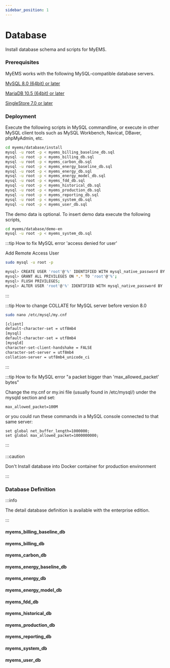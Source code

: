 ```yaml
---
sidebar_position: 1
---
```


# Database

Install database schema and scripts for MyEMS.

### Prerequisites

MyEMS works with the following MySQL-compatible database servers.

[MySQL 8.0 (64bit) or later](https://www.mysql.com/)

[MariaDB 10.5 (64bit) or later](https://mariadb.org/)

[SingleStore 7.0 or later](https://www.singlestore.com/)


### Deployment

Execute the following scripts in MySQL commandline, or execute in other MySQL client tools such as MySQL Workbench, Navicat, DBaver, phpMyAdmin, etc.
```bash
cd myems/database/install
mysql -u root -p < myems_billing_baseline_db.sql
mysql -u root -p < myems_billing_db.sql
mysql -u root -p < myems_carbon_db.sql
mysql -u root -p < myems_energy_baseline_db.sql
mysql -u root -p < myems_energy_db.sql
mysql -u root -p < myems_energy_model_db.sql
mysql -u root -p < myems_fdd_db.sql
mysql -u root -p < myems_historical_db.sql
mysql -u root -p < myems_production_db.sql
mysql -u root -p < myems_reporting_db.sql
mysql -u root -p < myems_system_db.sql
mysql -u root -p < myems_user_db.sql
```

The demo data is optional. To insert demo data execute the following scripts,

```bash
cd myems/database/demo-en
mysql -u root -p < myems_system_db.sql
```

:::tip How to fix MySQL error 'access denied for user'

Add Remote Access User

```bash
sudo mysql -u root -p
```

```bash
mysql> CREATE USER 'root'@'%' IDENTIFIED WITH mysql_native_password BY '!MyEMS1';
mysql> GRANT ALL PRIVILEGES ON *.* TO 'root'@'%';
mysql> FLUSH PRIVILEGES;
mysql> ALTER USER 'root'@'%' IDENTIFIED WITH mysql_native_password BY '!MyEMS1';
```
:::

:::tip How to change COLLATE for MySQL server before version 8.0
```bash
sudo nano /etc/mysql/my.cnf
```

```bash
[client]
default-character-set = utf8mb4
[mysql]
default-character-set = utf8mb4
[mysqld]
character-set-client-handshake = FALSE
character-set-server = utf8mb4
collation-server = utf8mb4_unicode_ci
```
:::

:::tip How to fix MySQL error "a packet bigger than 'max_allowed_packet' bytes"

Change the my.cnf or my.ini file (usually found in /etc/mysql/) under the mysqld section and set:
```
max_allowed_packet=100M
```
or you could run these commands in a MySQL console connected to that same server:
```
set global net_buffer_length=1000000;
set global max_allowed_packet=1000000000;
```

:::
####

:::caution

Don't Install database into Docker container for production environment

:::

### Database Definition

:::info

The detail database definition is available with the enterprise edition.

:::

#### myems_billing_baseline_db

#### myems_billing_db

#### myems_carbon_db

#### myems_energy_baseline_db

#### myems_energy_db

#### myems_energy_model_db

#### myems_fdd_db

#### myems_historical_db

#### myems_production_db

#### myems_reporting_db

#### myems_system_db

#### myems_user_db

